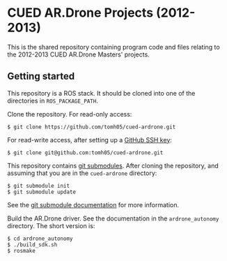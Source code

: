 CUED AR.Drone Projects (2012-2013)
==================================

This is the shared repository containing program code and files relating to the
2012-2013 CUED AR.Drone Masters' projects.

Getting started
---------------

This repository is a ROS stack. It should be cloned into one of the directories in `ROS_PACKAGE_PATH`.

Clone the repository. For read-only access:

    $ git clone https://github.com/tomh05/cued-ardrone.git

For read-write access, after setting up a [GitHub SSH key](https://github.com/settings/ssh):

    $ git clone git@github.com:tomh05/cued-ardrone.git

This repository contains [git
submodules](http://git-scm.com/book/en/Git-Tools-Submodules). After cloning the
repository, and assuming that you are in the `cued-ardrone` directory:

    $ git submodule init
    $ git submodule update

See the [git submodule documentation](http://git-scm.com/book/en/Git-Tools-Submodules) for more information.

Build the AR.Drone driver. See the documentation in the `ardrone_autonomy` directory. The short version is:

    $ cd ardrone_autonomy
    $ ./build_sdk.sh
    $ rosmake

